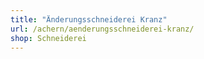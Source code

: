 ```yaml
---
title: "Änderungsschneiderei Kranz"
url: /achern/aenderungsschneiderei-kranz/
shop: Schneiderei
---
```

